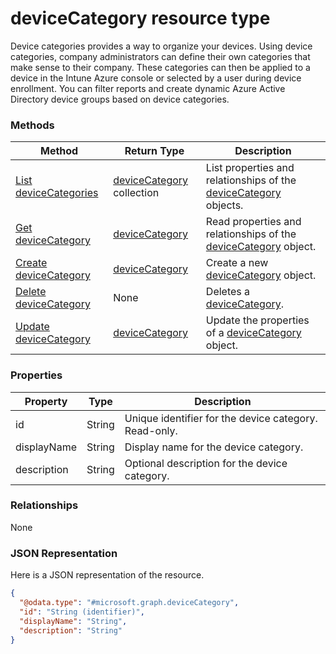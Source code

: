 ﻿# deviceCategory resource type

Device categories provides a way to organize your devices. Using device categories, company administrators can define their own categories that make sense to their company. These categories can then be applied to a device in the Intune Azure console or selected by a user during device enrollment. You can filter reports and create dynamic Azure Active Directory device groups based on device categories.
### Methods
|Method|Return Type|Description|
|---|---|---|
|[List deviceCategories](../api/intune_onboarding_deviceCategory_list.md)|[deviceCategory](../resources/intune_onboarding_deviceCategory.md) collection|List properties and relationships of the [deviceCategory](../resources/intune_onboarding_deviceCategory.md) objects.|
|[Get deviceCategory](../api/intune_onboarding_deviceCategory_get.md)|[deviceCategory](../resources/intune_onboarding_deviceCategory.md)|Read properties and relationships of the [deviceCategory](../resources/intune_onboarding_deviceCategory.md) object.|
|[Create deviceCategory](../api/intune_onboarding_deviceCategory_create.md)|[deviceCategory](../resources/intune_onboarding_deviceCategory.md)|Create a new [deviceCategory](../resources/intune_onboarding_deviceCategory.md) object.|
|[Delete deviceCategory](../api/intune_onboarding_deviceCategory_delete.md)|None|Deletes a [deviceCategory](../resources/intune_onboarding_deviceCategory.md).|
|[Update deviceCategory](../api/intune_onboarding_deviceCategory_update.md)|[deviceCategory](../resources/intune_onboarding_deviceCategory.md)|Update the properties of a [deviceCategory](../resources/intune_onboarding_deviceCategory.md) object.|

### Properties
|Property|Type|Description|
|---|---|---|
|id|String|Unique identifier for the device category. Read-only.|
|displayName|String|Display name for the device category.|
|description|String|Optional description for the device category.|

### Relationships
None
### JSON Representation
Here is a JSON representation of the resource.
<!-- {
  "blockType": "resource",
  "keyProperty": "id",
  "@odata.type": "microsoft.graph.deviceCategory"
}
-->
```json
{
  "@odata.type": "#microsoft.graph.deviceCategory",
  "id": "String (identifier)",
  "displayName": "String",
  "description": "String"
}
```


